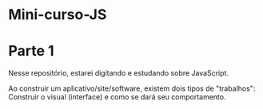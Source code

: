 # Mini-curso-JS
# Parte 1

  Nesse repositório, estarei digitando e estudando sobre JavaScript.
  
  Ao construir um aplicativo/site/software, existem dois tipos de "trabalhos": Construir o visual (interface) e como se dará seu comportamento.

